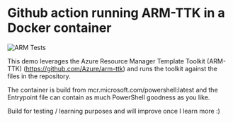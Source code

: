 # Github action running ARM-TTK in a Docker container

![ARM Tests](https://github.com/whaakman/armttk-github-action-demo/workflows/ARM%20Tests/badge.svg)

This demo leverages the Azure Resource Manager Template Toolkit (ARM-TTK) (https://github.com/Azure/arm-ttk) and runs the toolkit against the files in the repository. 

The container is build from mcr.microsoft.com/powershell:latest and the Entrypoint file can contain as much PowerShell goodness as you like. 

Build for testing / learning purposes and will improve once I learn more :)
